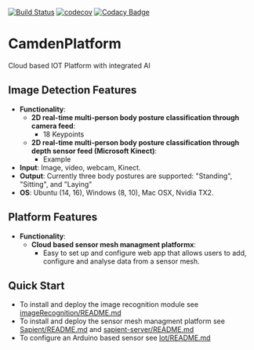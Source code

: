 [![Build Status](https://travis-ci.com/kalperen/CamdenPlatform.svg?branch=master)](https://travis-ci.com/kalperen/CamdenPlatform)
[![codecov](https://codecov.io/gh/kalperen/CamdenPlatform/branch/master/graph/badge.svg)](https://codecov.io/gh/kalperen/CamdenPlatform)
[![Codacy Badge](https://api.codacy.com/project/badge/Grade/7b4b26ff2c0a4c0caddb1f6ab18eb13f)](https://www.codacy.com/app/kalperen/CamdenPlatform?utm_source=github.com&amp;utm_medium=referral&amp;utm_content=kalperen/CamdenPlatform&amp;utm_campaign=Badge_Grade)

# CamdenPlatform
Cloud based IOT Platform with integrated AI

## Image Detection Features
- **Functionality**:
    - **2D real-time multi-person body posture classification through camera feed**:
      - 18 Keypoints
    - **2D real-time multi-person body posture classification through depth sensor feed (Microsoft Kinect)**:
        - Example
- **Input**: Image, video, webcam, Kinect.
- **Output**: Currently three body postures are supported: "Standing", "Sitting", and "Laying"
- **OS**: Ubuntu (14, 16), Windows (8, 10), Mac OSX, Nvidia TX2.

## Platform Features
- **Functionality**:
  - **Cloud based sensor mesh managment platformx**:
    - Easy to set up and configure web app that allows users to add, configure and analyse data from a sensor mesh.

## Quick Start

- To install and deploy the image recognition module see [imageRecognition/README.md](imageRecognition/README.md)
- To install and deploy the sensor mesh managment platform see [Sapient/README.md](Sapient/README.md) and [sapient-server/README.md](sapient-server/README.md)
- To configure an Arduino based sensor see [Iot/README.md](Iot/README.md)
